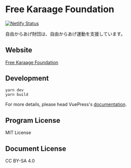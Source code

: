 # Free Karaage Foundation

[![Netlify Status](https://api.netlify.com/api/v1/badges/07888756-8bfc-4e40-b0bc-323123e57e8c/deploy-status)](https://app.netlify.com/sites/free-karaage-foundation/deploys)

自由からあげ財団は、自由からあげ運動を支援しています。

## Website
[Free Karaage Foundation](https://free-karaage.foundation/)

## Development

```bash
yarn dev
yarn build
```

For more details, please head VuePress's [documentation](https://v1.vuepress.vuejs.org/).

## Program License

MIT License

## Document License

CC BY-SA 4.0
